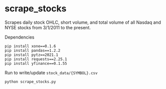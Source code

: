 # scrape_stocks

Scrapes daily stock OHLC, short volume, and total volume of all Nasdaq and NYSE stocks from 3/1/2011 to the present.

Dependencies
```
pip install xone==0.1.6
pip install pandas==1.2.2
pip install pytz==2021.1
pip install requests==2.25.1
pip install yfinance==0.1.55
```

Run to write/update `stock_data/{SYMBOL}.csv`
```
python scrape_stocks.py
```
